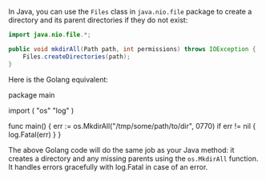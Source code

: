  In Java, you can use the `Files` class in `java.nio.file` package to create a directory and its parent directories if they do not exist:

```java
import java.nio.file.*;

public void mkdirAll(Path path, int permissions) throws IOException {
    Files.createDirectories(path);
}
```
Here is the Golang equivalent:

package main

import (
	"os"
	"log"
)

func main() {
	err := os.MkdirAll("/tmp/some/path/to/dir", 0770)
	if err != nil {
		log.Fatal(err)
	}
}

The above Golang code will do the same job as your Java method: it creates a directory and any missing parents using the `os.MkdirAll` function. It handles errors gracefully with log.Fatal in case of an error.
